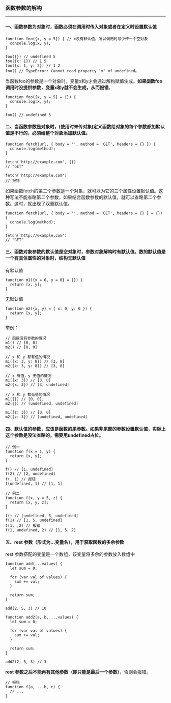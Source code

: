 ### 函数参数的解构
---

#### 一、函数参数为对象时，函数必须在调用时传入对象或者在定义时设置默认值
```
function foo({x, y = 5}) { // x没有默认值，所以调用时最少传一个空对象
  console.log(x, y);
}

foo({}) // undefined 5
foo({x: 1}) // 1 5
foo({x: 1, y: 2}) // 1 2
foo() // TypeError: Cannot read property 'x' of undefined。
```
当函数foo的参数是一个对象时，变量x和y才会通过解构赋值生成。**如果函数foo调用时没提供参数，变量x和y就不会生成，从而报错**。
```
function foo({x, y = 5} = {}) {
  console.log(x, y);
}

foo() // undefined 5
```

#### 二、当函数参数是对象时，(使用时未传对象)定义函数给对象的每个参数都加默认值是不行的，必须给整个对象添加默认值。
```
function fetch(url, { body = '', method = 'GET', headers = {} }) {
  console.log(method);
}

fetch('http://example.com', {})
// "GET"

fetch('http://example.com')
// 报错
```
如果函数fetch的第二个参数是一个对象，就可以为它的三个属性设置默认值。这种写法不能省略第二个参数，如果结合函数参数的默认值，就可以省略第二个参数。这时，就出现了双重默认值。
```
function fetch(url, { body = '', method = 'GET', headers = {} } = {}) {
  console.log(method);
}

fetch('http://example.com')
// "GET"
```

#### 三、函数对象参数的默认值是空对象时，参数对象解构时有默认值。数的默认值是一个有具体属性的对象时，结构无默认值
有默认值
```
function m1({x = 0, y = 0} = {}) {
  return [x, y];
}
```
无默认值
```
function m2({x, y} = { x: 0, y: 0 }) {
  return [x, y];
}
```
举例：
```
// 函数没有参数的情况
m1() // [0, 0]
m2() // [0, 0]

// x 和 y 都有值的情况
m1({x: 3, y: 8}) // [3, 8]
m2({x: 3, y: 8}) // [3, 8]

// x 有值，y 无值的情况
m1({x: 3}) // [3, 0]
m2({x: 3}) // [3, undefined]

// x 和 y 都无值的情况
m1({}) // [0, 0];
m2({}) // [undefined, undefined]

m1({z: 3}) // [0, 0]
m2({z: 3}) // [undefined, undefined]
```

#### 四、默认值的参数，应该是函数的尾参数。如果非尾部的参数设置默认值，实际上这个参数是没法省略的。需要用undefined占位。
```
// 例一
function f(x = 1, y) {
  return [x, y];
}

f() // [1, undefined]
f(2) // [2, undefined]
f(, 1) // 报错
f(undefined, 1) // [1, 1]

// 例二
function f(x, y = 5, z) {
  return [x, y, z];
}

f() // [undefined, 5, undefined]
f(1) // [1, 5, undefined]
f(1, ,2) // 报错
f(1, undefined, 2) // [1, 5, 2]
```

#### 五、rest 参数（形式为...变量名），用于获取函数的多余参数
rest 参数搭配的变量是一个数组，该变量将多余的参数放入数组中
```
function add(...values) {
  let sum = 0;

  for (var val of values) {
    sum += val;
  }

  return sum;
}

add(2, 5, 3) // 10

function add2(a, b, ...values) {
  let sum = 0;

  for (var val of values) {
    sum += val;
  }

  return sum;
}

add2(2, 5, 3) // 3
```
**rest 参数之后不能再有其他参数（即只能是最后一个参数）**，否则会报错。
```
// 报错
function f(a, ...b, c) {
  // ...
}
```